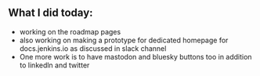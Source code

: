 ## What I did today:
- working on the roadmap pages
- also working on making a prototype for dedicated homepage for docs.jenkins.io as discussed in slack channel
- One more work is to have mastodon and bluesky buttons too in addition to linkedln and twitter